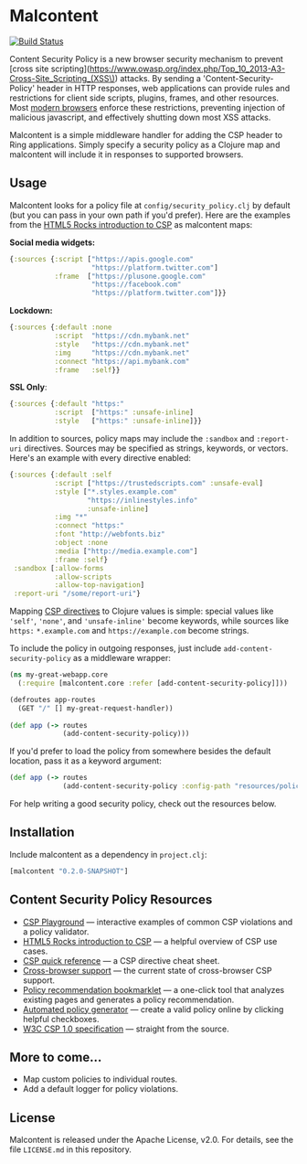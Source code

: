 # Malcontent
[![Build Status](https://travis-ci.org/ecmendenhall/malcontent.png)](https://travis-ci.org/ecmendenhall/malcontent)

Content Security Policy is a new browser security mechanism to prevent
[cross site
scripting](https://www.owasp.org/index.php/Top_10_2013-A3-Cross-Site_Scripting_(XSS\))
attacks. By sending a 'Content-Security-Policy' header in HTTP
responses, web applications can provide rules and restrictions for
client side scripts, plugins, frames, and other resources. Most [modern browsers](http://caniuse.com/contentsecuritypolicy)
enforce these restrictions, preventing injection of malicious
javascript, and effectively shutting down most XSS attacks. 

Malcontent is a simple middleware handler for adding the CSP header to Ring applications. Simply specify a security policy as a Clojure map and malcontent will include it in responses to supported browsers.

## Usage
Malcontent looks for a policy file at `config/security_policy.clj` by default (but you can pass in your own path if you'd prefer). Here are the examples from the [HTML5 Rocks introduction to CSP](http://www.html5rocks.com/en/tutorials/security/content-security-policy/#real-world-usage) as malcontent maps:

__Social media widgets:__

```clj
{:sources {:script ["https://apis.google.com"
                    "https://platform.twitter.com"]
           :frame  ["https://plusone.google.com"
                    "https://facebook.com"
                    "https://platform.twitter.com"]}}
```

__Lockdown:__

```clj
{:sources {:default :none
           :script  "https://cdn.mybank.net"
           :style   "https://cdn.mybank.net"
           :img     "https://cdn.mybank.net"
           :connect "https://api.mybank.com"
           :frame   :self}}
```

__SSL Only__:

```clj
{:sources {:default "https:"
           :script  ["https:" :unsafe-inline]
           :style   ["https:" :unsafe-inline]}}
```

In addition to sources, policy maps may include the `:sandbox` and
`:report-uri` directives. Sources may be specified as strings,
keywords, or vectors. Here's an example with every directive enabled:

```clj
{:sources {:default :self
           :script ["https://trustedscripts.com" :unsafe-eval]
           :style ["*.styles.example.com"
                   "https://inlinestyles.info"
                   :unsafe-inline]
           :img "*"
           :connect "https:"
           :font "http://webfonts.biz"
           :object :none
           :media ["http://media.example.com"]
           :frame :self}
 :sandbox [:allow-forms
           :allow-scripts
           :allow-top-navigation]
 :report-uri "/some/report-uri"}
```

Mapping [CSP directives](http://content-security-policy.com/) to Clojure values is simple: special values like `'self'`, `'none'`, and `'unsafe-inline'` become keywords, while sources like `https:` `*.example.com` and `https://example.com` become strings.

To include the policy in outgoing responses, just include `add-content-security-policy` as a middleware wrapper:

```clj
(ns my-great-webapp.core
  (:require [malcontent.core :refer [add-content-security-policy]]))

(defroutes app-routes
  (GET "/" [] my-great-request-handler))
  
(def app (-> routes
             (add-content-security-policy)))
```

If you'd prefer to load the policy from somewhere besides the default location, pass it as a keyword argument:

```clj
(def app (-> routes
             (add-content-security-policy :config-path "resources/policy.clj")))
```

For help writing a good security policy, check out the resources below.
                 
## Installation
Include malcontent as a dependency in `project.clj`:

```clj
[malcontent "0.2.0-SNAPSHOT"]
```

## Content Security Policy Resources
- [CSP Playground](http://www.cspplayground.com/) &mdash; interactive examples of common CSP violations and a policy validator.
- [HTML5 Rocks introduction to CSP](http://www.html5rocks.com/en/tutorials/security/content-security-policy/) &mdash; a helpful overview of CSP use cases.
- [CSP quick reference](http://content-security-policy.com/) &mdash; a CSP directive cheat sheet.
- [Cross-browser support](http://caniuse.com/contentsecuritypolicy) &mdash; the current state of cross-browser CSP support.
- [Policy recommendation bookmarklet](http://brandon.sternefamily.net/posts/2010/10/content-security-policy-recommendation-bookmarklet/) &mdash; a one-click tool that analyzes existing pages and generates a policy recommendation.
- [Automated policy generator](http://cspisawesome.com/) &mdash; create a valid policy online by clicking helpful checkboxes.
- [W3C CSP 1.0 specification](http://www.w3.org/TR/CSP/) &mdash; straight from the source.

## More to come...
- Map custom policies to individual routes.
- Add a default logger for policy violations.

## License
Malcontent is released under the Apache License, v2.0. For details, see the file `LICENSE.md` in this repository.
